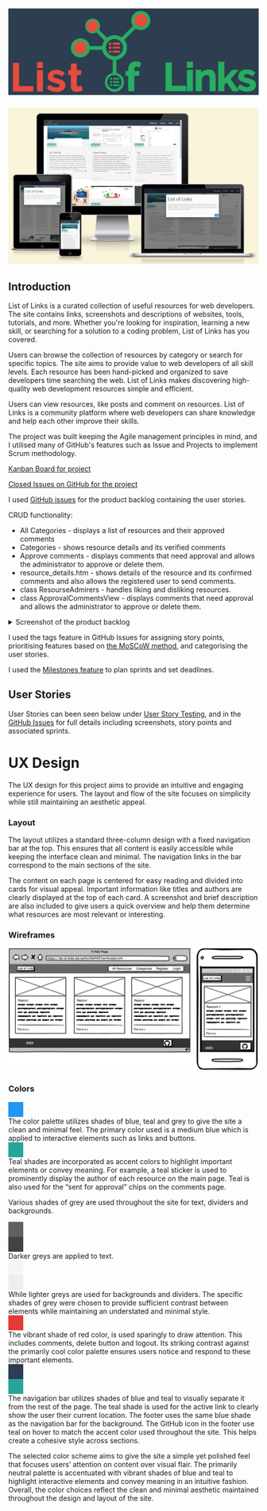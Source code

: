 
# [![List of Links](docs/screenshots/logo.jpg)](https://list-of-links-sdj-aa4cc1def405.herokuapp.com/)

[![List of Links shown on a iPhone, MacBook and iPad](docs\screenshots\responsive_L_of_L.jpg)](https://list-of-links-sdj-aa4cc1def405.herokuapp.com/)


## Introduction
List of Links is a curated collection of useful resources for web developers. The site contains links, screenshots and descriptions of websites, tools, tutorials, and more. Whether you're looking for inspiration, learning a new skill, or searching for a solution to a coding problem, List of Links has you covered. 
 
Users can browse the collection of resources by category or search for specific topics. The site aims to provide value to web developers of all skill levels. Each resource has been hand-picked and organized to save developers time searching the web. List of Links makes discovering high-quality web development resources simple and efficient.   
 
 Users can view resources, like posts and comment on resources. List of Links is a community platform where web developers can share knowledge and help each other improve their skills.

 The project was built keeping the Agile management principles in mind, and I utilised many of GitHub's features such as Issue and Projects to implement Scrum methodology.

[Kanban Board for project](https://github.com/users/satogako/projects/5)

[Closed Issues on GitHub for the project](https://github.com/satogako/list-of-links/issues?q=is%3Aissue+is%3Aclosed)

I used [GitHub issues](https://github.com/satogako/list-of-links/issues) for the product backlog containing the user stories.

CRUD functionality:
- All Categories - displays a list of resources and their approved comments
- Categories - shows resource details and its verified comments
- Approve comments - displays comments that need approval and allows the administrator to approve or delete them.
- resource_details.htm - shows details of the resource and its confirmed comments and also allows the registered user to send comments.
- class ResourseAdmirers - handles liking and disliking resources.
- class ApprovalCommentsView - displays comments that need approval and allows the administrator to approve or delete them.

<details>
<summary>Screenshot of the product backlog</summary>

![](docs\screenshots\user_story.jpg)

</details>


I used the tags feature in GitHub Issues for assigning story points, prioritising features based on [the MoSCoW method](https://en.wikipedia.org/wiki/MoSCoW_method), and categorising the user stories.

I used the [Milestones feature](https://github.com/satogako/list-of-links/milestones) to plan sprints and set deadlines.


## User Stories
User Stories can been seen below under [User Story Testing](#user-story-testing), and in the [GitHub Issues](https://github.com/satogako/list-of-links/issues?q=is%3Aissue+is%3Aclosed) for full details including screenshots, story points and associated sprints.


# UX Design 
The UX design for this project aims to provide an intuitive and engaging experience for users. The layout and flow of the site focuses on simplicity while still maintaining an aesthetic appeal.

### Layout 
The layout utilizes a standard three-column design with a fixed navigation bar at the top. This ensures that all content is easily accessible while keeping the interface clean and minimal. The navigation links in the bar correspond to the main sections of the site. 
 
The content on each page is centered for easy reading and divided into cards for visual appeal. Important information like titles and authors are clearly displayed at the top of each card. A screenshot and brief description are also included to give users a quick overview and help them determine what resources are most relevant or interesting.

### Wireframes

![](docs\screenshots\layot.jpg)


### Colors
<div style="width: 30px; height: 30px; background-color: #2196F3;"></div>
The color palette utilizes shades of blue, teal and grey to give the site a clean and minimal feel. The primary color used is a medium blue which is applied to interactive elements such as links and buttons. 

<div style="width: 30px; height: 30px; background-color: #26a69a;"></div>
Teal shades are incorporated as accent colors to highlight important elements or convey meaning. For example, a teal sticker is used to prominently display the author of each resource on the main page. Teal is also used for the “sent for approval” chips on the comments page. 
 
Various shades of grey are used throughout the site for text, dividers and backgrounds.

<div style="width: 30px; height: 30px; background-color: #616161;"></div>
<div style="width: 30px; height: 30px; background-color: #424242;"></div> 
Darker greys are applied to text.

<div style="width: 30px; height: 30px; background-color: #f5f5f5;"></div>
<div style="width: 30px; height: 30px; background-color: #eeeeee;"></div> 
While lighter greys are used for backgrounds and dividers. The specific shades of grey were chosen to provide sufficient contrast between elements while maintaining an understated and minimal style.

<div style="width: 30px; height: 30px; background-color: #e53935;"></div>
The vibrant shade of red color, is used sparingly to draw attention. This includes comments, delete button and logout. Its striking contrast against the primarily cool color palette ensures users notice and respond to these important elements.

<div style="width: 30px; height: 30px; background-color: #2c3e50;"></div>
<div style="width: 30px; height: 30px; background-color: #26a69a;"></div>
The navigation bar utilizes shades of blue and teal to visually separate it from the rest of the page. The teal shade is used for the active link to clearly show the user their current location.  
The footer uses the same blue shade as the navigation bar for the background. The GitHub icon in the footer use teal on hover to match the accent color used throughout the site. This helps create a cohesive style across sections.
 
The selected color scheme aims to give the site a simple yet polished feel that focuses users’ attention on content over visual flair. The primarily neutral palette is accentuated with vibrant shades of blue and teal to highlight interactive elements and convey meaning in an intuitive fashion. Overall, the color choices reflect the clean and minimal aesthetic maintained throughout the design and layout of the site.